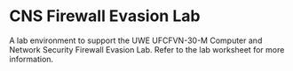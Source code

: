 # CNS Firewall Evasion Lab

A lab environment to support the UWE UFCFVN-30-M Computer and Network Security Firewall Evasion Lab. Refer to the lab worksheet for more information.
